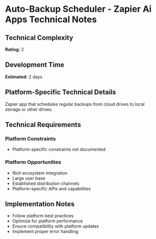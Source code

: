 # Auto-Backup Scheduler - Zapier Ai Apps Technical Notes

## Technical Complexity
**Rating:** 2

## Development Time
**Estimated:** 2 days

## Platform-Specific Technical Details
Zapier app that schedules regular backups from cloud drives to local storage or other drives.

## Technical Requirements

### Platform Constraints
- Platform-specific constraints not documented

### Platform Opportunities
- Rich ecosystem integration
- Large user base
- Established distribution channels
- Platform-specific APIs and capabilities

## Implementation Notes
- Follow platform best practices
- Optimize for platform performance
- Ensure compatibility with platform updates
- Implement proper error handling
